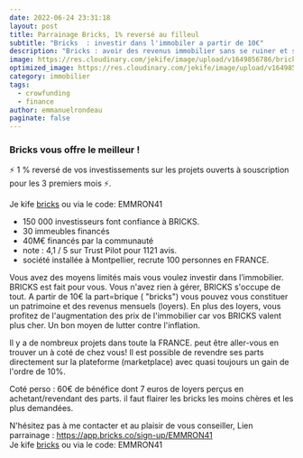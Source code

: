 ```yaml
---
date: 2022-06-24 23:31:18
layout: post
title: Parrainage Bricks, 1% reversé au filleul
subtitle: "Bricks  : investir dans l'immobiler a partir de 10€"
description: "Bricks : avoir des revenus immobilier sans se ruiner et sans emprunter"
image: https://res.cloudinary.com/jekife/image/upload/v1649856786/bricks_t37jox.jpg
optimized_image: https://res.cloudinary.com/jekife/image/upload/v1649856786/bricks_t37jox.jpg
category: immobilier
tags:
  - crowfunding
  - finance
author: emmanuelrondeau
paginate: false
---
```

### Bricks vous offre le meilleur !

⚡ 1 % reversé de vos investissements sur les projets ouverts à souscription pour les 3 premiers mois ⚡.

Je kife [bricks](https://app.bricks.co/sign-up/EMMRON41) ou via le code: EMMRON41

* 150 000 investisseurs font confiance à BRICKS.
* 30 immeubles financés
* 40M€ financés par la communauté
* note : 4,1 / 5 sur Trust Pilot pour 1121 avis.
* société installée à Montpellier, recrute 100 personnes en FRANCE.

Vous avez des moyens limités mais vous voulez investir dans l’immobilier. BRICKS est fait pour vous. Vous n'avez rien à gérer, BRICKS s'occupe de tout.
A partir de 10€ la part=brique ( "bricks") vous pouvez vous constituer un patrimoine et des revenus mensuels (loyers).
En plus des loyers, vous profitez de l'augmentation des prix de l'immobilier car vos BRICKS valent plus cher. Un bon moyen de lutter contre l'inflation.

Il y a de nombreux projets dans toute la FRANCE. peut être aller-vous en trouver un à coté de chez vous!
Il est possible de revendre ses parts directement sur la plateforme (marketplace) avec quasi toujours un gain de l'ordre de 10%.

Coté perso : 60€ de bénéfice dont 7 euros de loyers perçus en achetant/revendant des parts. il faut flairer les bricks les moins chères et les plus demandées.

N'hésitez pas à me contacter et au plaisir de vous conseiller,
Lien parrainage : https://app.bricks.co/sign-up/EMMRON41 \
Je kife [bricks](https://app.bricks.co/sign-up/EMMRON41) ou via le code: EMMRON41
